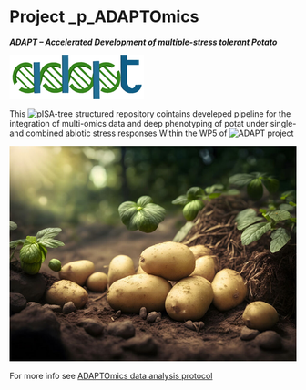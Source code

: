 Project _p_ADAPTOmics
================

***ADAPT – Accelerated Development of multiple-stress tolerant Potato***

![](https://github.com/NIB-SI/multiOmics-integration/blob/main/_p_ADAPTOmics/presentations/logo.gif)

This ![pISA-tree](https://github.com/NIB-SI/pISA-tree) structured repository cointains develeped pipeline for the integration of multi-omics data and deep phenotyping of potat under single- and combined abiotic stress responses Within the WP5 of ![ADAPT](https://adapt.univie.ac.at/) project



![](https://github.com/NIB-SI/multiOmics-integration/blob/main/_p_ADAPTOmics/presentations/potato.jpg)

For more info see [ADAPTOmics data analysis protocol](https://github.com/NIB-SI/multiOmics-integration/blob/main/_p_ADAPTOmics/reports/ADAPTOmics_data_analysis_Protocol.docx)
